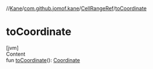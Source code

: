 //[Kane](../../index.md)/[com.github.jomof.kane](../index.md)/[CellRangeRef](index.md)/[toCoordinate](to-coordinate.md)



# toCoordinate  
[jvm]  
Content  
fun [toCoordinate](to-coordinate.md)(): [Coordinate](../-coordinate/index.md)  



